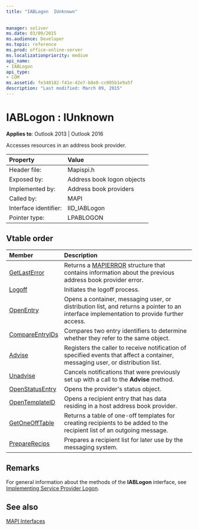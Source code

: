 ```yaml
---
title: "IABLogon  IUnknown"
 
 
manager: soliver
ms.date: 03/09/2015
ms.audience: Developer
ms.topic: reference
ms.prod: office-online-server
ms.localizationpriority: medium
api_name:
- IABLogon
api_type:
- COM
ms.assetid: fe340182-f41e-42e7-b8e8-cc005b1e9a5f
description: "Last modified: March 09, 2015"
---
```


# IABLogon : IUnknown

  
  
**Applies to**: Outlook 2013 | Outlook 2016 
  
Accesses resources in an address book provider.
  
|Property |Value |
|:-----|:-----|
|Header file:  <br/> |Mapispi.h  <br/> |
|Exposed by:  <br/> |Address book logon objects  <br/> |
|Implemented by:  <br/> |Address book providers  <br/> |
|Called by:  <br/> |MAPI  <br/> |
|Interface identifier:  <br/> |IID_IABLogon  <br/> |
|Pointer type:  <br/> |LPABLOGON  <br/> |
   
## Vtable order

|Member | Description |
|:-----|:-----|
|[GetLastError](iablogon-getlasterror.md) <br/> |Returns a [MAPIERROR](mapierror.md) structure that contains information about the previous address book provider error. |
|[Logoff](iablogon-logoff.md) <br/> |Initiates the logoff process. |
|[OpenEntry](iablogon-openentry.md) <br/> |Opens a container, messaging user, or distribution list, and returns a pointer to an interface implementation to provide further access. |
|[CompareEntryIDs](iablogon-compareentryids.md) <br/> |Compares two entry identifiers to determine whether they refer to the same object. |
|[Advise](iablogon-advise.md) <br/> |Registers the caller to receive notification of specified events that affect a container, messaging user, or distribution list. |
|[Unadvise](iablogon-unadvise.md) <br/> |Cancels notifications that were previously set up with a call to the **Advise** method. |
|[OpenStatusEntry](iablogon-openstatusentry.md) <br/> |Opens the provider's status object. |
|[OpenTemplateID](iablogon-opentemplateid.md) <br/> |Opens a recipient entry that has data residing in a host address book provider. |
|[GetOneOffTable](iablogon-getoneofftable.md) <br/> |Returns a table of one-off templates for creating recipients to be added to the recipient list of an outgoing message. |
|[PrepareRecips](iablogon-preparerecips.md) <br/> |Prepares a recipient list for later use by the messaging system. |
   
## Remarks

For general information about the methods of the **IABLogon** interface, see [Implementing Service Provider Logon](implementing-service-provider-logon.md).
  
## See also



[MAPI Interfaces](mapi-interfaces.md)

